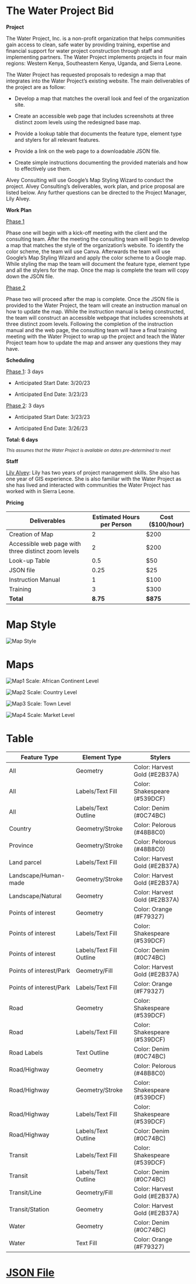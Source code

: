 # The  Water  Project  Bid 

**Project**

The Water Project, Inc. is a non-profit organization that helps communities gain access to clean, safe water by providing training, expertise and financial support for water project construction through staff and implementing partners. The Water Project implements projects in four main regions: Western Kenya, Southeastern Kenya, Uganda, and Sierra Leone. 

The Water Project has requested proposals to redesign a map that integrates into the Water Project’s existing website. The main deliverables of the project are as follow:
  * Develop a map that matches the overall look and feel of the organization site.
    
  * Create an accessible web page that includes screenshots at three distinct zoom levels using the redesigned base map.
  
  * Provide a lookup table that documents the feature type, element type and stylers for all relevant features. 
  
  * Provide a link on the web page to a downloadable JSON file. 
  
  * Create simple instructions documenting the provided materials and how to effectively use them.

Alvey Consulting will use Google’s Map Styling Wizard to conduct the project. Alvey Consulting’s deliverables, work plan, and price proposal are listed below. Any further questions can be directed to the Project Manager, Lily Alvey.

**Work Plan**

<ins>Phase 1</ins>

Phase one will begin with a kick-off meeting with the client and the consulting team. After the meeting the consulting team will begin to develop a map that matches the style of the organization’s website. To identify the color scheme, the team will use Canva. Afterwards the team will use Google’s Map Styling Wizard and apply the color scheme to a Google map. While styling the map the team will document the feature type, element type and all the stylers for the map. Once the map is complete the team will copy down the JSON file. 

<ins>Phase 2</ins>

Phase two will proceed after the map is complete. Once the JSON file is provided to the Water Project, the team will create an instruction manual on how to update the map. While the instruction manual is being constructed, the team will construct an accessible webpage that includes screenshots at three distinct zoom levels. Following the completion of the instruction manual and the web page, the consulting team will have a final training meeting with the Water Project to wrap up the project and teach the Water Project team how to update the map and answer any questions they may have. 


**Scheduling** 

<ins>Phase 1</ins>: 3 days

 * Anticipated Start Date: 3/20/23

 * Anticipated End Date: 3/23/23

<ins>Phase 2</ins>: 3 days

 * Anticipated Start Date: 3/23/23

* Anticipated End Date: 3/26/23

**Total: 6 days**

<sub>*This assumes that the Water Project is available on dates pre-determined to meet*</sub>

**Staff**

<ins>Lily Alvey</ins>: Lily has two years of project management skills. She also has one year of GIS experience. She is also familiar with the Water Project as she has lived and interacted with communities the Water Project has worked with in Sierra Leone.

**Pricing**

| Deliverables | Estimated Hours per Person | Cost ($100/hour)|
| --- | --- | --- |
| Creation of Map  | 2 | $200 |
| Accessible web page with three distinct zoom levels  | 2 | $200 |
| Look-up Table  | 0.5 | $50 |
| JSON file  | 0.25 | $25 |
| Instruction Manual  | 1 | $100 |
| Training  | 3 | $300 |
| **Total**  | **8.75** | **$875** |

# Map Style

![Map Style](https://user-images.githubusercontent.com/122820427/227745461-78c7a760-3156-4cfb-a362-31fd0dfc275a.PNG)

# Maps

![Map1](https://user-images.githubusercontent.com/122820427/227691339-e52477cb-a2fa-468e-9076-880d4da83916.PNG)
Scale: African Continent Level

![Map2](https://user-images.githubusercontent.com/122820427/227691419-b40ce070-456b-457f-82ca-c8bc687246bf.PNG)
Scale: Country Level

![Map3](https://user-images.githubusercontent.com/122820427/227691433-c8285b4d-8fe7-4fed-95b0-02a8d3ad99cd.PNG)
Scale: Town Level

![Map4](https://user-images.githubusercontent.com/122820427/227691449-397786f2-b9db-4a47-b4d4-861b2e0284e6.PNG)
Scale: Market Level

# Table

| Feature Type | Element Type | Stylers |
| --- | --- | --- |
| All |	Geometry |	Color: Harvest Gold (#E2B37A) |
| All	|Labels/Text Fill | Color: Shakespeare (#539DCF) |
| All |	Labels/Text Outline |	Color: Denim (#0C74BC) |
| Country |	Geometry/Stroke |	Color: Pelorous (#48B8C0) |
| Province |	Geometry/Stroke |	Color: Pelorous (#48B8C0) |
| Land parcel |	Labels/Text Fill |	Color: Harvest Gold (#E2B37A) |
| Landscape/Human-made |	Geometry/Stroke |	Color: Harvest Gold (#E2B37A) |
| Landscape/Natural |	Geometry |	Color: Harvest Gold (#E2B37A) |
| Points of interest |	Geometry |	Color: Orange (#F79327) |
| Points of interest |	Labels/Text Fill |	Color: Shakespeare (#539DCF) |
| Points of interest | Labels/Text Fill Outline |	Color: Denim (#0C74BC) |
| Points of interest/Park |	Geometry/Fill |	Color: Harvest Gold (#E2B37A) |
| Points of interest/Park |	Labels/Text Fill |	Color: Orange (#F79327) |
| Road |	Geometry |	Color: Shakespeare (#539DCF) |
| Road	| Labels/Text Fill |	Color: Shakespeare (#539DCF) |
| Road	Labels | Text Outline |	Color: Denim (#0C74BC) |
| Road/Highway |	Geometry	| Color: Pelorous (#48B8C0) |
| Road/Highway |	Geometry/Stroke |	Color: Shakespeare (#539DCF) |
| Road/Highway |	Labels/Text Fill |	Color: Shakespeare (#539DCF) |
| Road/Highway |	Labels/Text Outline |	Color: Denim (#0C74BC) |
| Transit |	Labels/Text Fill |	Color: Shakespeare (#539DCF) |
| Transit | Labels/Text Outline |	Color: Denim (#0C74BC) |
| Transit/Line |	Geometry/Fill |	Color: Harvest Gold (#E2B37A) |
| Transit/Station |	Geometry |	Color: Harvest Gold (#E2B37A) |
| Water	| Geometry |	Color: Denim (#0C74BC) |
| Water |Text Fill |	Color: Orange (#F79327) |


# [JSON File](TheWaterProjectMAPJSON)
